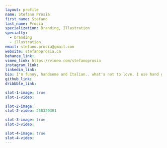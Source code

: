 ```yaml
---
layout: profile
name: Stefano Prosia
first_name: Stefano
last_name: Prosia
specialization: Branding, Illustration
specialty:
  - branding
  - illustration
email: stefano.prosia@gmail.com
website: stefanoprosia.ca
behance_link:
vimeo_link: https://vimeo.com/stefanoprosia
instagram_link:
linkedin_link:
bio: I'm funny, handsome and Italian.. what's not to love. I use hand gestures while I talk and my DNA is made up of pasta. Sorry if I'm yelling.
github_link:
dribbble_link:

slot-1-image: true
slot-1-video:

slot-2-image:
slot-2-video: 258329301

slot-3-image: true
slot-3-video:

slot-4-image: true
slot-4-video:
---
```

